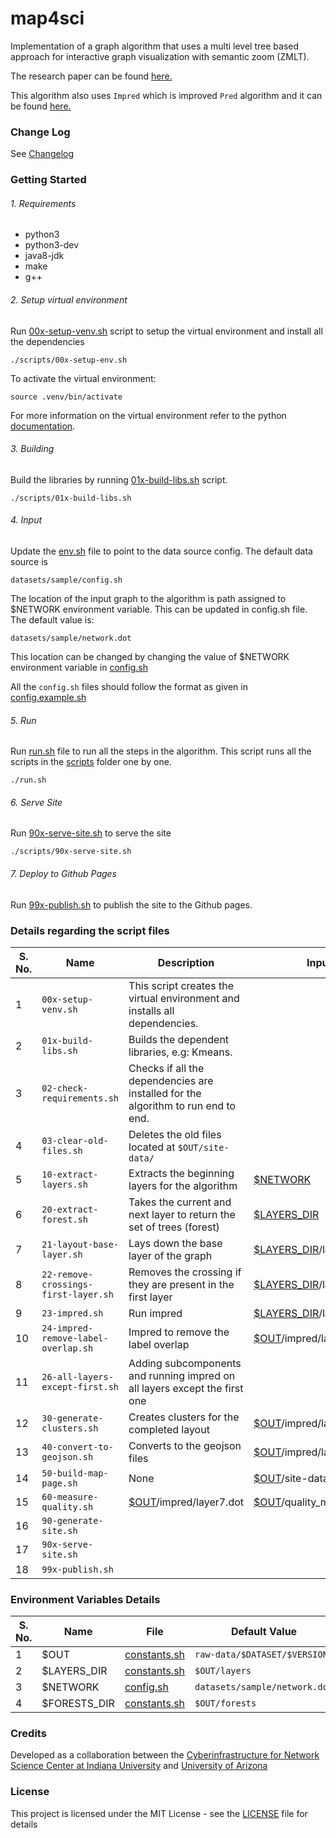 # map4sci

Implementation of a graph algorithm that uses a multi level tree based approach for interactive graph visualization with semantic zoom (ZMLT).

The research paper can be found [here.](https://arxiv.org/pdf/1906.05996.pdf)

This algorithm also uses `Impred` which is improved `Pred` algorithm and it can be found [here.](https://hal.inria.fr/inria-00605921/document)

### Change Log

See [Changelog](CHANGELOG.md)

### Getting Started

###### 1. Requirements

* python3
* python3-dev
* java8-jdk
* make
* g++


###### 2. Setup virtual environment
Run [00x-setup-venv.sh](scripts/00x-setup-venv.sh) </a> script to setup the virtual environment and install all the dependencies

	./scripts/00x-setup-env.sh

To activate the virtual environment:

	source .venv/bin/activate

For more information on the virtual environment refer to the python [documentation](https://docs.python.org/3/library/venv.html).

###### 3. Building
	
Build the libraries by running [01x-build-libs.sh](scripts/01x-build-libs.sh) script.

	./scripts/01x-build-libs.sh

###### 4. Input

Update the [env.sh](env.sh) file to point to the data source config. The default data source is

	datasets/sample/config.sh

The location of the input graph to the algorithm is path assigned to $NETWORK environment variable. This can be updated in config.sh file. The default value is:

	datasets/sample/network.dot 

This location can be changed by changing the value of $NETWORK environment variable in [config.sh](datasets/sample/config.sh)

All the `config.sh` files should follow the format as given in [config.example.sh](datasets/config.example.sh)

###### 5. Run

Run [run.sh](run.sh) file to run all the steps in the algorithm. This script runs all the scripts in the [scripts](scripts) folder one by one.

	./run.sh

###### 6. Serve Site

Run [90x-serve-site.sh](scripts/90x-serve-site.sh) to serve the site

	./scripts/90x-serve-site.sh

###### 7. Deploy to Github Pages

Run [99x-publish.sh](scripts/99x-publish.sh) to publish the site to the Github pages.

### Details regarding the script files

S. No. | Name |Description | Input Location | Output Location
--- | ---| --- | --- | ---
1 | `00x-setup-venv.sh` | This script creates the virtual environment and installs all dependencies. |  |
2 | `01x-build-libs.sh` | Builds the dependent libraries, e.g: Kmeans. | |
3 | `02-check-requirements.sh` | Checks if all the dependencies are installed for the algorithm to run end to end. |  |
4 | `03-clear-old-files.sh` | Deletes the old files located at `$OUT/site-data/` |  |[$OUT](constants.sh)/site-data/  
5 | `10-extract-layers.sh` |  Extracts the beginning layers for the algorithm | [$NETWORK](datasets/sample/config.sh) | None
6 | `20-extract-forest.sh` | Takes the current and next layer to return the set of trees (forest) | [$LAYERS_DIR](constants.sh) | [$FORESTS_DIR](constants.sh)$
7 | `21-layout-base-layer.sh` | Lays down the base layer of the graph | [$LAYERS_DIR](constants.sh)/layer0.dot |  [$LAYERS_DIR](constants.sh)/layer0.dot
8 | `22-remove-crossings-first-layer.sh` | Removes the crossing if they are present in the first layer | [$LAYERS_DIR](constants.sh)/layer0.dot | None
9 | `23-impred.sh` | Run impred | [$LAYERS_DIR](constants.sh)/layer0.dot | [$OUT](constants.sh)/impred/layer0.dot
10 | `24-impred-remove-label-overlap.sh` | Impred to remove the label overlap | [$OUT](constants.sh)/impred/layer0.dot | [$OUT](constants.sh)/impred/layer0.dot
11 | `26-all-layers-except-first.sh` | Adding subcomponents and running impred on all layers except the first one |  |
12 | `30-generate-clusters.sh` | Creates clusters for the completed layout | [$OUT](constants.sh)/impred/layer7.dot | [$OUT](constants.sh)/clustered/map.svg
13 | `40-convert-to-geojson.sh` | Converts to the geojson files | [$OUT](constants.sh)/impred/layer7.dot | [$OUT](constants.sh)/clustered
14 | `50-build-map-page.sh` | None |  [$OUT](constants.sh)/site-data/visualization
15 | `60-measure-quality.sh` | [$OUT](constants.sh)/impred/layer7.dot | [$OUT](constants.sh)/quality_measurement/result.txt
16 | `90-generate-site.sh` |  |
17 | `90x-serve-site.sh` |  |  
18 | `99x-publish.sh` |  |

### Environment Variables Details

S. No. | Name | File | Default Value
--- | --- | --- | ---
1 | $OUT | [constants.sh](constants.sh) | `raw-data/$DATASET/$VERSION`
2 | $LAYERS_DIR |[constants.sh](constants.sh) | `$OUT/layers`
3 | $NETWORK | [config.sh](datasets/sample/config.sh) | `datasets/sample/network.dot`
4 | $FORESTS_DIR | [constants.sh](constants.sh)| `$OUT/forests`

### Credits

Developed as a collaboration between the [Cyberinfrastructure for Network Science Center at Indiana University](http://cns.iu.edu/) and [University of Arizona](https://www.arizona.edu/)

### License

This project is licensed under the MIT License - see the [LICENSE](LICENSE) file for details
